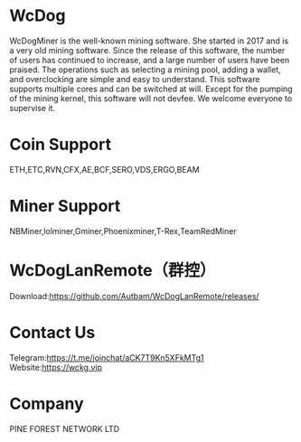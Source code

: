 # WcDog
WcDogMiner is the well-known mining software. She started in 2017 and is a very old mining software. Since the release of this software, the number of users has continued to increase, and a large number of users have been praised. The operations such as selecting a mining pool, adding a wallet, and overclocking are simple and easy to understand. This software supports multiple cores and can be switched at will. Except for the pumping of the mining kernel, this software will not devfee. We welcome everyone to supervise it. 
# Coin Support
ETH,ETC,RVN,CFX,AE,BCF,SERO,VDS,ERGO,BEAM
# Miner Support
NBMiner,lolminer,Gminer,Phoenixminer,T-Rex,TeamRedMiner

# WcDogLanRemote（群控）
Download:https://github.com/Autbam/WcDogLanRemote/releases/

# Contact Us
Telegram:https://t.me/joinchat/aCK7T9Kn5XFkMTg1
Website:https://wckg.vip
# Company
PINE FOREST NETWORK LTD

